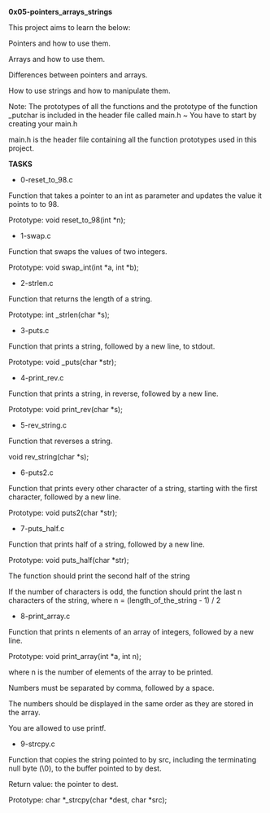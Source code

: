 **0x05-pointers_arrays_strings**

This project aims to learn the below:

Pointers and how to use them.

Arrays and how to use them.

Differences between pointers and arrays.

How to use strings and how to manipulate them.

Note: The prototypes of all the functions and the prototype of the function _putchar is included in the header file called main.h ~ You have to start by creating your main.h

main.h is the header file containing all the function prototypes used in this project.

**TASKS**

* 0-reset_to_98.c

Function that takes a pointer to an int as parameter and updates the value it points to to 98.

Prototype: void reset_to_98(int *n);

* 1-swap.c

Function that swaps the values of two integers.

Prototype: void swap_int(int *a, int *b);

* 2-strlen.c

Function that returns the length of a string.

Prototype: int _strlen(char *s);

* 3-puts.c

Function that prints a string, followed by a new line, to stdout.

Prototype: void _puts(char *str);

* 4-print_rev.c

Function that prints a string, in reverse, followed by a new line.

Prototype: void print_rev(char *s);

* 5-rev_string.c

Function that reverses a string.

void rev_string(char *s);

* 6-puts2.c

Function that prints every other character of a string, starting with the first character, followed by a new line.

Prototype: void puts2(char *str);

* 7-puts_half.c

Function that prints half of a string, followed by a new line.

Prototype: void puts_half(char *str);

The function should print the second half of the string

If the number of characters is odd, the function should print the last n characters of the string, where n = (length_of_the_string - 1) / 2

* 8-print_array.c

Function that prints n elements of an array of integers, followed by a new line.

Prototype: void print_array(int *a, int n);

where n is the number of elements of the array to be printed.

Numbers must be separated by comma, followed by a space.

The numbers should be displayed in the same order as they are stored in the array.

You are allowed to use printf.

* 9-strcpy.c

Function that copies the string pointed to by src, including the terminating null byte (\0), to the buffer pointed to by dest.

Return value: the pointer to dest.

Prototype: char *_strcpy(char *dest, char *src);


